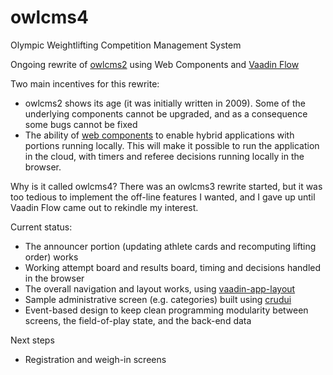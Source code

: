 # owlcms4
Olympic Weightlifting Competition Management System 

Ongoing rewrite of [owlcms2](https://owlcms2.sourceforge.io/#!index.md) using Web Components and [Vaadin Flow](https://vaadin.com/flow)

Two main incentives for this rewrite:
- owlcms2 shows its age (it was initially written in 2009). Some of the underlying components cannot be upgraded, and as a consequence some bugs cannot be fixed
- The ability of [web components](https://www.webcomponents.org/introduction) to enable hybrid applications with portions running locally. This will make it possible to run the application in the cloud, with timers and referee decisions running locally in the browser.

Why is it called owlcms4?  There was an owlcms3 rewrite started, but it was too tedious to implement the off-line features I wanted, and I gave up until Vaadin Flow
came out to rekindle my interest.

Current status:
- The announcer portion (updating athlete cards and recomputing lifting order) works
- Working attempt board and results board, timing and decisions handled in the browser
- The overall navigation and layout works, using [vaadin-app-layout](https://github.com/appreciated/vaadin-app-layout)
- Sample administrative screen (e.g. categories) built using [crudui](https://github.com/alejandro-du/crudui)
- Event-based design to keep clean programming modularity between screens, the field-of-play state, and the back-end data

Next steps
- Registration and weigh-in screens
